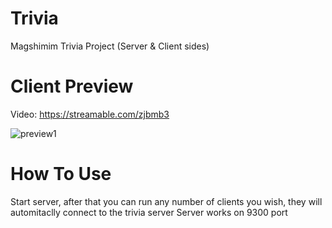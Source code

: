 # Trivia
Magshimim Trivia Project (Server & Client sides)

# Client Preview
Video: https://streamable.com/zjbmb3


![preview1](https://i.ibb.co/wyP2zhg/trivia-image.png)

# How To Use
Start server, after that you can run any number of clients you wish, they will automitaclly connect to the trivia server
Server works on 9300 port
